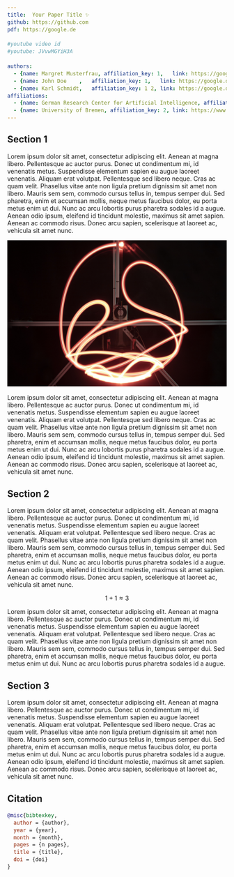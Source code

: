 ```yaml
---
title:  Your Paper Title ✨
github: https://github.com
pdf: https://google.de

#youtube video id
#youtube: JVvwMGYiH3A 

authors:
  - {name: Margret Musterfrau, affiliation_key: 1,   link: https://google.de}
  - {name: John Doe    ,   affiliation_key: 1,   link: https://google.de}
  - {name: Karl Schmidt,   affiliation_key: 1 2, link: https://google.de}
affiliations:
  - {name: German Research Center for Artificial Intelligence, affiliation_key: 1, link: https://www.dfki.de/en/web}
  - {name: University of Bremen, affiliation_key: 2, link: https://www.uni-bremen.de/}
---
```


## Section 1
Lorem ipsum dolor sit amet, consectetur adipiscing elit. Aenean at magna libero. Pellentesque ac auctor purus. Donec ut condimentum mi, id venenatis metus. Suspendisse elementum sapien eu augue laoreet venenatis. Aliquam erat volutpat. Pellentesque sed libero neque. Cras ac quam velit. Phasellus vitae ante non ligula pretium dignissim sit amet non libero. Mauris sem sem, commodo cursus tellus in, tempus semper dui. Sed pharetra, enim et accumsan mollis, neque metus faucibus dolor, eu porta metus enim ut dui. Nunc ac arcu lobortis purus pharetra sodales id a augue. Aenean odio ipsum, eleifend id tincidunt molestie, maximus sit amet sapien. Aenean ac commodo risus. Donec arcu sapien, scelerisque at laoreet ac, vehicula sit amet nunc.

![double pendulum](static/figures/double_pendulum.jpeg)

Lorem ipsum dolor sit amet, consectetur adipiscing elit. Aenean at magna libero. Pellentesque ac auctor purus. Donec ut condimentum mi, id venenatis metus. Suspendisse elementum sapien eu augue laoreet venenatis. Aliquam erat volutpat. Pellentesque sed libero neque. Cras ac quam velit. Phasellus vitae ante non ligula pretium dignissim sit amet non libero. Mauris sem sem, commodo cursus tellus in, tempus semper dui. Sed pharetra, enim et accumsan mollis, neque metus faucibus dolor, eu porta metus enim ut dui. Nunc ac arcu lobortis purus pharetra sodales id a augue. Aenean odio ipsum, eleifend id tincidunt molestie, maximus sit amet sapien. Aenean ac commodo risus. Donec arcu sapien, scelerisque at laoreet ac, vehicula sit amet nunc.

## Section 2
Lorem ipsum dolor sit amet, consectetur adipiscing elit. Aenean at magna libero. Pellentesque ac auctor purus. Donec ut condimentum mi, id venenatis metus. Suspendisse elementum sapien eu augue laoreet venenatis. Aliquam erat volutpat. Pellentesque sed libero neque. Cras ac quam velit. Phasellus vitae ante non ligula pretium dignissim sit amet non libero. Mauris sem sem, commodo cursus tellus in, tempus semper dui. Sed pharetra, enim et accumsan mollis, neque metus faucibus dolor, eu porta metus enim ut dui. Nunc ac arcu lobortis purus pharetra sodales id a augue. Aenean odio ipsum, eleifend id tincidunt molestie, maximus sit amet sapien. Aenean ac commodo risus. Donec arcu sapien, scelerisque at laoreet ac, vehicula sit amet nunc.

$$
1+1 \approx 3
$$

Lorem ipsum dolor sit amet, consectetur adipiscing elit. Aenean at magna libero. Pellentesque ac auctor purus. Donec ut condimentum mi, id venenatis metus. Suspendisse elementum sapien eu augue laoreet venenatis. Aliquam erat volutpat. Pellentesque sed libero neque. Cras ac quam velit. Phasellus vitae ante non ligula pretium dignissim sit amet non libero. Mauris sem sem, commodo cursus tellus in, tempus semper dui. Sed pharetra, enim et accumsan mollis, neque metus faucibus dolor, eu porta metus enim ut dui. Nunc ac arcu lobortis purus pharetra sodales id a augue.
 
## Section 3
Lorem ipsum dolor sit amet, consectetur adipiscing elit. Aenean at magna libero. Pellentesque ac auctor purus. Donec ut condimentum mi, id venenatis metus. Suspendisse elementum sapien eu augue laoreet venenatis. Aliquam erat volutpat. Pellentesque sed libero neque. Cras ac quam velit. Phasellus vitae ante non ligula pretium dignissim sit amet non libero. Mauris sem sem, commodo cursus tellus in, tempus semper dui. Sed pharetra, enim et accumsan mollis, neque metus faucibus dolor, eu porta metus enim ut dui. Nunc ac arcu lobortis purus pharetra sodales id a augue. Aenean odio ipsum, eleifend id tincidunt molestie, maximus sit amet sapien. Aenean ac commodo risus. Donec arcu sapien, scelerisque at laoreet ac, vehicula sit amet nunc.



## Citation

```bibtex
@misc{bibtexkey,
  author = {author},
  year = {year},
  month = {month},
  pages = {n pages},
  title = {title},
  doi = {doi}
}

```
